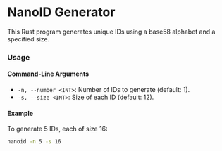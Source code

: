 # NanoID Generator

This Rust program generates unique IDs using a base58 alphabet and a specified size.

### Usage

#### Command-Line Arguments

- `-n, --number <INT>`: Number of IDs to generate (default: 1).
- `-s, --size <INT>`: Size of each ID (default: 12).

#### Example

To generate 5 IDs, each of size 16:

```bash
nanoid -n 5 -s 16
```
